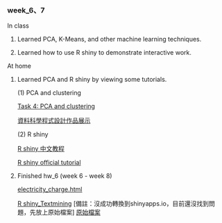 ### week_6、7

In class

1. Learned PCA, K-Means, and other machine learning techniques.
  
2. Learned how to use R shiny to demonstrate interactive work.
  
  
At home

1. Learned PCA and R shiny by viewing some tutorials.
  
   (1) PCA and clustering
   
      [Task 4: PCA and clustering](https://rpubs.com/zym268/14702)
      
      [資料科學程式設計作品展示](https://n2-data-science-programming.gitbook.io/rsummer/week_6)
   
   (2) R shiny
   
      [R shiny 中文教程](http://yanping.me/shiny-tutorial/)
      
      [R shiny official tutorial](https://shiny.rstudio.com/tutorial/)

      
2. Finished hw_6 (week 6 - week 8)

    [electricity_charge.html](https://goodjob0823.github.io/CSX_RProject_Fall_2018/week_6,7,8/TextMining.html)
    
    [R shiny_Textmining](https://goodjob0823.shinyapps.io/Textmining/)
    [備註：沒成功轉換到shinyapps.io，目前還沒找到問題，先放上原始檔案]
    [原始檔案](http://127.0.0.1:6486/)
